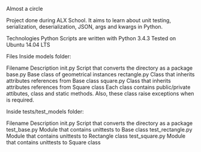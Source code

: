 

Almost a circle

Project done during ALX School. It aims to learn about unit testing, serialization, deserialization, JSON, args and kwargs in Python.

Technologies Python Scripts are written with Python 3.4.3 Tested on Ubuntu 14.04 LTS

Files Inside models folder:

Filename Description init.py Script that converts the directory as a package base.py Base class of geometrical instances rectangle.py Class that inherits attributes references from Base class square.py Class that inherits attributes references from Square class Each class contains public/private attibutes, class and static methods. Also, these class raise exceptions when is required.

Inside tests/test_models folder:

Filename Description init.py Script that converts the directory as a package test_base.py Module that contains unittests to Base class test_rectangle.py Module that contains unittests to Rectangle class test_square.py Module that contains unittests to Square class


